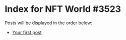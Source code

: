 # Index for NFT World #3523
Posts will be displayed in the order below:

- [Your first post](./001-first.md)

